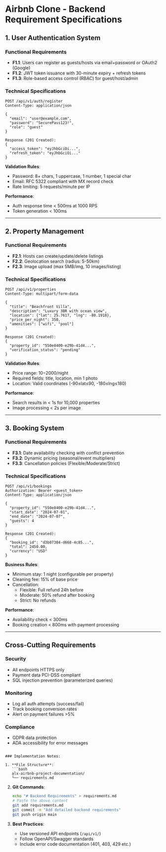 
# Airbnb Clone - Backend Requirement Specifications

## 1. User Authentication System

### Functional Requirements
- **F1.1**: Users can register as guests/hosts via email+password or OAuth2 (Google)
- **F1.2**: JWT token issuance with 30-minute expiry + refresh tokens
- **F1.3**: Role-based access control (RBAC) for guest/host/admin

### Technical Specifications
```http
POST /api/v1/auth/register
Content-Type: application/json

{
  "email": "user@example.com",
  "password": "SecurePass123!",
  "role": "guest"
}

Response (201 Created):
{
  "access_token": "eyJhbGciOi...",
  "refresh_token": "eyJhbGciOi..."
}
```

**Validation Rules**:
- Password: 8+ chars, 1 uppercase, 1 number, 1 special char
- Email: RFC 5322 compliant with MX record check
- Rate limiting: 5 requests/minute per IP

**Performance**:
- Auth response time < 500ms at 1000 RPS
- Token generation < 100ms

---

## 2. Property Management

### Functional Requirements
- **F2.1**: Hosts can create/update/delete listings
- **F2.2**: Geolocation search (radius: 5-50km)
- **F2.3**: Image upload (max 5MB/img, 10 images/listing)

### Technical Specifications
```http
POST /api/v1/properties
Content-Type: multipart/form-data

{
  "title": "Beachfront Villa",
  "description": "Luxury 3BR with ocean view",
  "location": {"lat": 25.7617, "lng": -80.1918},
  "price_per_night": 350,
  "amenities": ["wifi", "pool"]
}

Response (201 Created):
{
  "property_id": "550e8400-e29b-41d4...",
  "verification_status": "pending"
}
```

**Validation Rules**:
- Price range: $10-$2000/night
- Required fields: title, location, min 1 photo
- Location: Valid coordinates (-90≤lat≤90, -180≤lng≤180)

**Performance**:
- Search results in < 1s for 10,000 properties
- Image processing < 2s per image

---

## 3. Booking System

### Functional Requirements
- **F3.1**: Date availability checking with conflict prevention
- **F3.2**: Dynamic pricing (seasonal/event multipliers)
- **F3.3**: Cancellation policies (Flexible/Moderate/Strict)

### Technical Specifications
```http
POST /api/v1/bookings
Authorization: Bearer <guest_token>
Content-Type: application/json

{
  "property_id": "550e8400-e29b-41d4...",
  "start_date": "2024-07-01",
  "end_date": "2024-07-07",
  "guests": 4
}

Response (201 Created):
{
  "booking_id": "d3b07384-d668-4c85...",
  "total": 2450.00,
  "currency": "USD"
}
```

**Business Rules**:
- Minimum stay: 1 night (configurable per property)
- Cleaning fee: 15% of base price
- Cancellation:
  - Flexible: Full refund 24h before
  - Moderate: 50% refund after booking
  - Strict: No refunds

**Performance**:
- Availability check < 300ms
- Booking creation < 800ms with payment processing

---

## Cross-Cutting Requirements

### Security
- All endpoints HTTPS only
- Payment data PCI-DSS compliant
- SQL injection prevention (parameterized queries)

### Monitoring
- Log all auth attempts (success/fail)
- Track booking conversion rates
- Alert on payment failures >5%

### Compliance
- GDPR data protection
- ADA accessibility for error messages
```

### Implementation Notes:

1. **File Structure**:
   ```bash
   alx-airbnb-project-documentation/
   └── requirements.md
   ```

2. **Git Commands**:
   ```bash
   echo "# Backend Requirements" > requirements.md
   # Paste the above content
   git add requirements.md
   git commit -m "Add detailed backend requirements"
   git push origin main
   ```

3. **Best Practices**:
   - Use versioned API endpoints (`/api/v1/`)
   - Follow OpenAPI/Swagger standards
   - Include error code documentation (401, 403, 429 etc.)
